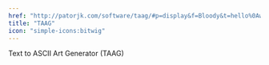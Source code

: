 ```yaml
---
href: "http://patorjk.com/software/taag/#p=display&f=Bloody&t=hello%0Aworld"
title: "TAAG"
icon: "simple-icons:bitwig"
---
```


Text to ASCII Art Generator (TAAG)
